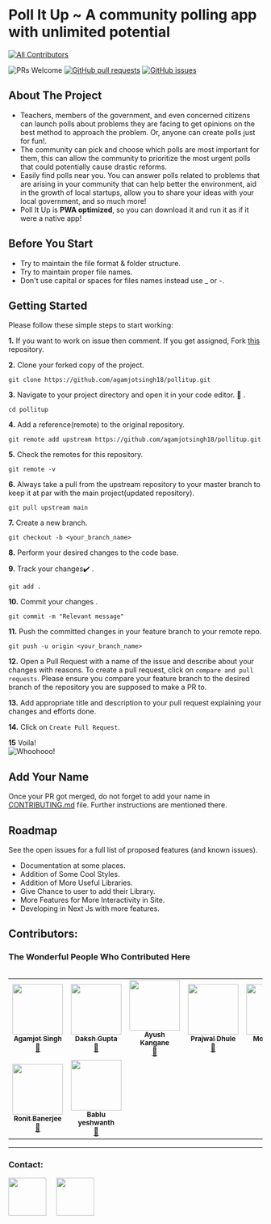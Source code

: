 # Poll It Up ~ A community polling app with unlimited potential
<!-- ALL-CONTRIBUTORS-BADGE:START - Do not remove or modify this section -->
[![All Contributors](https://img.shields.io/badge/all_contributors-9-orange.svg?style=flat-square)](#contributors-)
<!-- ALL-CONTRIBUTORS-BADGE:END -->

<img src="https://img.shields.io/badge/PRs-welcome-brightgreen.svg?style=for-the-badge" alt="PRs Welcome" /> <a href="https://github.com/agamjotsingh18/pollitup/pulls" target="_blank"><img alt="GitHub pull requests" src="https://img.shields.io/github/issues-pr/agamjotsingh18/pollitup?style=for-the-badge" /></a> <a href="https://github.com/agamjotsingh18/pollitup/issues" target="_blank"><img alt="GitHub issues" src="https://img.shields.io/github/issues/agamjotsingh18/pollitup?style=for-the-badge" /></a> <a href="https://github.com/agamjotsingh18/pollitup/blob/master/README.md#contributors-" target="_blank"></a>

## About The Project
- Teachers, members of the government, and even concerned citizens can launch polls about problems they are facing to get opinions on the best method to approach the problem. Or, anyone can create polls just for fun!.<br>
- The community can pick and choose which polls are most important for them, this can allow the community to prioritize the most urgent polls that could potentially cause drastic reforms.<br>
- Easily find polls near you. You can answer polls related to problems that are arising in your community that can help better the environment, aid in the growth of local startups, allow you to share your ideas with your local government, and so much more!<br>
- Poll It Up is **PWA optimized**, so you can download it and run it as if it were a native app!

## Before You Start
<ul>
<li>Try to maintain the file format & folder structure. </li>
<li>Try to maintain proper file names. </li>
<li>Don't use capital or spaces for files names instead use _ or -. </li>
</ul>

## Getting Started
Please follow these simple steps to start working:<br>

**1.**  If you want to work on issue then comment. If you get assigned, Fork [this](https://github.com/agamjotsingh18/pollitup.git) repository.

**2.**  Clone your forked copy of the project.

```
git clone https://github.com/agamjotsingh18/pollitup.git
```

**3.** Navigate to your project directory and open it in your code editor. :file_folder: .

```
cd pollitup
```

**4.** Add a reference(remote) to the original repository.

```
git remote add upstream https://github.com/agamjotsingh18/pollitup.git
```

**5.** Check the remotes for this repository.
```
git remote -v
```

**6.** Always take a pull from the upstream repository to your master branch to keep it at par with the main project(updated repository).

```
git pull upstream main
```

**7.** Create a new branch.

```
git checkout -b <your_branch_name>
```

**8.** Perform your desired changes to the code base.


**9.** Track your changes:heavy_check_mark: .

```
git add . 
```

**10.** Commit your changes .

```
git commit -m "Relevant message"
```

**11.** Push the committed changes in your feature branch to your remote repo.
```
git push -u origin <your_branch_name>
```

**12.** Open a Pull Request with a name of the issue and describe about your changes with reasons. To create a pull request, click on `compare and pull requests`. Please ensure you compare your feature branch to the desired branch of the repository you are supposed to make a PR to.


**13.** Add appropriate title and description to your pull request explaining your changes and efforts done.


**14.** Click on `Create Pull Request`.


**15** Voila!<br>
![Whoohooo!](https://media3.giphy.com/media/sgswHaZw5yklq/giphy.gif?cid=ecf05e4752791acvsi719im8d4lib8z33uxbga6secdplwq2&rid=giphy.gif)

## Add Your Name
Once your PR got merged, do not forget to add your name in [CONTRIBUTING.md](https://github.com/agamjotsingh18/pollitup/blob/main/CONTRIBUTING.md) file. 
Further instructions are mentioned there.

## Roadmap
See the open issues for a full list of proposed features (and known issues).<br>

 - Documentation at some places.<br>
 - Addition of Some Cool Styles.<br>
 - Addition of More Useful Libraries.<br>
 - Give Chance to user to add their Library.<br>
 - More Features for More Interactivity in Site.<br>
 - Developing in Next Js with more features.<br>

## Contributors:
### The Wonderful People Who Contributed Here
<table>
<!-- ALL-CONTRIBUTORS-LIST:START - Do not remove or modify this section -->
<!-- prettier-ignore-start -->
<!-- markdownlint-disable -->
<table>
  <tr>
    <td align="center"><a href="https://www.linkedin.com/in/agamjot-singh/"><img src="https://avatars.githubusercontent.com/u/70067726?v=4?s=100" width="100px;" alt=""/><br /><sub><b>Agamjot Singh</b></sub></a><br /><a href="https://github.com/agamjotsingh18/pollitup/commits?author=agamjotsingh18" title="Documentation">📖</a></td>
    <td align="center"><a href="https://github.com/dakshgupta2002"><img src="https://avatars.githubusercontent.com/u/78641951?v=4?s=100" width="100px;" alt=""/><br /><sub><b>Daksh Gupta</b></sub></a><br /><a href="https://github.com/agamjotsingh18/pollitup/commits?author=dakshgupta2002" title="Documentation">📖</a></td>
    <td align="center"><a href="https://github.com/ayush25102001"><img src="https://avatars.githubusercontent.com/u/78008646?v=4?s=100" width="100px;" alt=""/><br /><sub><b>Ayush Kangane</b></sub></a><br /><a href="https://github.com/agamjotsingh18/pollitup/commits?author=ayush25102001" title="Documentation">📖</a></td>
    <td align="center"><a href="https://github.com/PrajwalDhule"><img src="https://avatars.githubusercontent.com/u/89639472?v=4?s=100" width="100px;" alt=""/><br /><sub><b>Prajwal Dhule</b></sub></a><br /><a href="https://github.com/agamjotsingh18/pollitup/commits?author=PrajwalDhule" title="Documentation">📖</a></td>
    <td align="center"><a href="https://github.com/coder-mohit"><img src="https://avatars.githubusercontent.com/u/54172618?v=4?s=100" width="100px;" alt=""/><br /><sub><b>Mohit Vijay</b></sub></a><br /><a href="https://github.com/agamjotsingh18/pollitup/commits?author=coder-mohit" title="Documentation">📖</a></td>
    <td align="center"><a href="https://github.com/Sanket1308"><img src="https://avatars.githubusercontent.com/u/79108273?v=4?s=100" width="100px;" alt=""/><br /><sub><b>Sanket Borade</b></sub></a><br /><a href="https://github.com/agamjotsingh18/pollitup/commits?author=Sanket1308" title="Documentation">📖</a></td>
    <td align="center"><a href="https://jyotivakare.netlify.app/"><img src="https://avatars.githubusercontent.com/u/30766323?v=4?s=100" width="100px;" alt=""/><br /><sub><b>JYOTI VAKARE</b></sub></a><br /><a href="https://github.com/agamjotsingh18/pollitup/commits?author=jyotivakare33" title="Documentation">📖</a></td>
  </tr>
  <tr>
    <td align="center"><a href="https://github.com/ronitblenz"><img src="https://avatars.githubusercontent.com/u/91361382?v=4?s=100" width="100px;" alt=""/><br /><sub><b>Ronit Banerjee</b></sub></a><br /><a href="https://github.com/agamjotsingh18/pollitup/commits?author=ronitblenz" title="Documentation">📖</a></td>
    <td align="center"><a href="https://github.com/yeshwanth235"><img src="https://avatars.githubusercontent.com/u/50798369?v=4?s=100" width="100px;" alt=""/><br /><sub><b>Bablu yeshwanth</b></sub></a><br /><a href="https://github.com/agamjotsingh18/pollitup/commits?author=yeshwanth235" title="Documentation">📖</a></td>
  </tr>
</table>

<!-- markdownlint-restore -->
<!-- prettier-ignore-end -->

<!-- ALL-CONTRIBUTORS-LIST:END -->
</table>



<hr>
<p align="left">
<h3 align="left">Contact:</h3>
<a href="https://www.linkedin.com/in/agamjot-singh/" target="blank"><img align="center" src="https://img.icons8.com/bubbles/100/000000/linkedin.png" height="75" width="75" /></a>&nbsp;&nbsp;&nbsp;&nbsp;
<a href="mailto:agamjotsingh1801@gmail.com" target="blank"><img align="center" src="https://img.icons8.com/bubbles/100/000000/email.png" height="75" width="75" /></a>&nbsp;&nbsp;&nbsp;&nbsp;
</p>
</hr>
